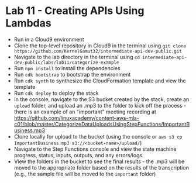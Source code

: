 # Lab 11 - Creating APIs Using Lambdas

* Run in a Cloud9 environment
* Clone the top-level repository in Cloud9 in the terminal using `git clone https://github.com/KernelGamut32/intermediate-api-dev-public.git`
* Navigate to the lab directory in the terminal using `cd intermediate-api-dev-public/labs/lab11/categorize-example`
* Run `npm install` to install the dependencies
* Run `cdk bootstrap` to bootstrap the environment
* Run `cdk synth` to synthesize the CloudFormation template and view the template
* Run `cdk deploy` to deploy the stack
* In the console, navigate to the S3 bucket created by the stack, create an `upload` folder, and upload an .mp3 to the folder to kick off the process - there is an example of an "important" meeting recording at https://github.com/linuxacademy/content-aws-mls-c01/blob/master/CategorizeDataUploadsUsingStepFunctions/ImportantBusiness.mp3
* Clone locally for upload to the bucket (using the console or `aws s3 cp ImportantBusiness.mp3 s3://<bucket-name>/upload/`)
* Navigate to the Step Functions console and view the state machine progress, status, inputs, outputs, and any errors/logs
* View the folders in the bucket to see the final results - the .mp3 will be moved to the appropriate folder based on the results of the transcription (e.g., the sample file will be moved to the `important` folder)
